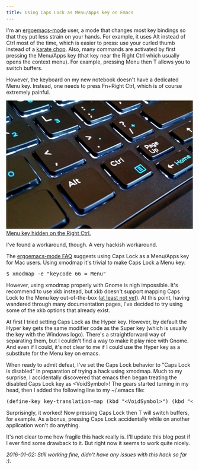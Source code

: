 ```yaml
---
title: Using Caps Lock as Menu/Apps key on Emacs
---
```


I'm an <a href="http://ergoemacs.github.io/">ergoemacs-mode</a> user, a mode that changes most key bindings so that they put less strain on your hands.  For example, it uses Alt instead of Ctrl most of the time, which is easier to press: use your curled thumb instead of a <a href="http://ergoemacs.org/emacs/swap_CapsLock_Ctrl.html">karate chop</a>.  Also, many commands are activated by first pressing the Menu/Apps key (that key near the Right Ctrl which usually opens the context menu).  For example, pressing Menu then T allows you to switch buffers.

However, the keyboard on my new notebook doesn't have a dedicated Menu key.  Instead, one needs to press Fn+Right Ctrl, which is of course extremely painful.

<a class="picture" href="/images/2015-09-menu-key-full.jpg" title="Full size image"><img alt="Picture of menu key on my notebook" src="/images/2015-09-menu-key.jpg" /> Menu key hidden on the Right Ctrl.</a>

I've found a workaround, though.  A very hackish workaround.

<!--more-->

The <a href="http://ergoemacs.github.io/faq.html">ergoemacs-mode FAQ</a> suggests using Caps Lock as a Menu/Apps key for Mac users.  Using xmodmap it's trivial to make Caps Lock a Menu key:
<pre>$ xmodmap -e "keycode 66 = Menu"</pre>
However, using xmodmap properly with Gnome is nigh impossible.  It's recommend to use xkb instead, but xkb doesn't support mapping Caps Lock to the Menu key out-of-the-box (<a href="https://bugs.freedesktop.org/show_bug.cgi?id=91867">at least not yet</a>).  At this point, having wandered through many documentation pages, I've decided to try using some of the xkb options that already exist.

At first I tried setting Caps Lock as the Hyper key.  However, by default the Hyper key gets the same modifier code as the Super key (which is usually the key with the Windows logo).  There's a straightforward way of separating them, but I couldn't find a way to make it play nice with Gnome.  And even if I could, it's not clear to me if I could use the Hyper key as a substitute for the Menu key on emacs.

When ready to admit defeat, I've set the Caps Lock behavior to "Caps Lock is disabled" in preparation of trying a hack using xmodmap.  Much to my surprise, I accidentally discovered that emacs then began treating the disabled Caps Lock key as &lt;VoidSymbol&gt;! The gears started turning in my head, then I added the following line to my ~/.emacs file:
<pre>(define-key key-translation-map (kbd "&lt;VoidSymbol&gt;") (kbd "&lt;menu&gt;"))</pre>
Surprisingly, it worked!  Now pressing Caps Lock then T will switch buffers, for example.  As a bonus, pressing Caps Lock accidentally while on another application won't do anything.

It's not clear to me how fragile this hack really is.  I'll update this blog post if I ever find some drawback to it.  But right now it seems to work quite nicely.

_2016-01-02: Still working fine, didn't have any issues with this hack so far :)._
